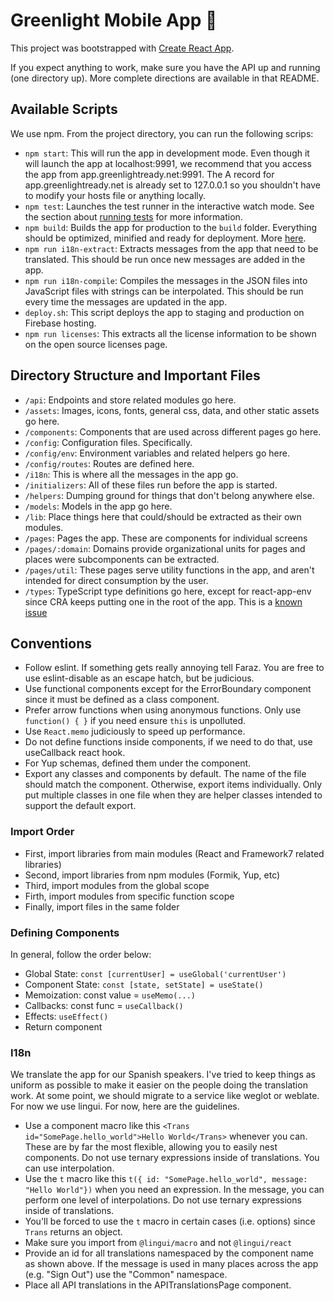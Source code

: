 # Greenlight Mobile App 📱

This project was bootstrapped with [Create React App](https://github.com/facebook/create-react-app).

If you expect anything to work, make sure you have the API up and running (one directory up). More complete directions are available in that README.

## Available Scripts

We use npm. From the project directory, you can run the following scrips:

 - `npm start`: This will run the app in development mode. Even though it will launch the app at localhost:9991, we recommend that you access the app from app.greenlightready.net:9991. The A record for app.greenlightready.net is already set to 127.0.0.1 so you shouldn't have to modify your hosts file or anything locally.
 - `npm test`: Launches the test runner in the interactive watch mode. See the section about [running tests](https://facebook.github.io/create-react-app/docs/running-tests) for more information.
 - `npm build`: Builds the app for production to the `build` folder. Everything should be optimized, minified and ready for deployment. More [here](https://facebook.github.io/create-react-app/docs/deployment).
 - `npm run i18n-extract`: Extracts messages from the app that need to be translated. This should be run once new messages are added in the app.
 - `npm run i18n-compile`: Compiles the messages in the JSON files into JavaScript files with strings can be interpolated. This should be run every time the messages are updated in the app.
 - `deploy.sh`: This script deploys the app to staging and production on Firebase hosting.
 - `npm run licenses`: This extracts all the license information to be shown on the open source licenses page.

## Directory Structure and Important Files

 - `/api`: Endpoints and store related modules go here.
 - `/assets`: Images, icons, fonts, general css, data, and other static assets go here.
 - `/components`: Components that are used across different pages go here.
 - `/config`: Configuration files. Specifically.
  - `/config/env`: Environment variables and related helpers go here.
  - `/config/routes`: Routes are defined here.
 - `/i18n`: This is where all the messages in the app go.
 - `/initializers`: All of these files run before the app is started.
 - `/helpers`: Dumping ground for things that don't belong anywhere else.
 - `/models`: Models in the app go here.
 - `/lib`: Place things here that could/should be extracted as their own modules.
 - `/pages`: Pages the app. These are components for individual screens
  - `/pages/:domain`: Domains provide organizational units for pages and places were subcomponents can be extracted.
  - `/pages/util`: These pages serve utility functions in the app, and aren't intended for direct consumption by the user.
 - `/types`: TypeScript type definitions go here, except for react-app-env since CRA keeps putting one in the root of the app. This is a [known issue](https://github.com/facebook/create-react-app/issues/6560)


## Conventions

 - Follow eslint. If something gets really annoying tell Faraz. You are free to use eslint-disable as an escape hatch, but be judicious.
 - Use functional components except for the ErrorBoundary component since it must be defined as a class component.
 - Prefer arrow functions when using anonymous functions. Only use `function() { }` if you need ensure `this` is unpolluted.
 - Use `React.memo` judiciously to speed up performance.
 - Do not define functions inside components, if we need to do that, use useCallback react hook.
 - For Yup schemas, defined them under the component.
 - Export any classes and components by default. The name of the file should match the component. Otherwise, export items individually. Only put multiple classes in one file when they are helper classes intended to support the default export.

### Import Order

 - First, import libraries from main modules (React and Framework7 related libraries)
 - Second, import libraries from npm modules (Formik, Yup, etc)
 - Third, import modules from the global scope
 - Firth, import modules from specific function scope
 - Finally, import files in the same folder

### Defining Components

In general, follow the order below:

 - Global State: `const [currentUser] = useGlobal('currentUser')`
 - Component State: `const [state, setState] = useState()`
 - Memoization: const value = `useMemo(...)`
 - Callbacks: const func = `useCallback()`
 - Effects: `useEffect()`
 - Return component

### I18n

We translate the app for our Spanish speakers. I've tried to keep things as uniform as possible to make it easier on the people doing the translation work. At some point, we should migrate to a service like weglot or weblate. For now we use lingui. For now, here are the guidelines.

 - Use a component macro like this `<Trans id="SomePage.hello_world">Hello World</Trans>` whenever you can. These are by far the most flexible, allowing you to easily nest components. Do not use ternary expressions inside of translations. You can use interpolation.
 - Use the `t` macro like this `t({ id: "SomePage.hello_world", message: "Hello World"})` when you need an expression. In the message, you can perform one level of interpolations. Do not use ternary expressions inside of translations.
 - You'll be forced to use the `t` macro in certain cases (i.e. options) since `Trans` returns an object.
 - Make sure you import from `@lingui/macro` and not `@lingui/react`
 - Provide an id for all translations namespaced by the component name as shown above. If the message is used in many places across the app (e.g. "Sign Out") use the "Common" namespace.
 - Place all API translations in the APITranslationsPage component.
